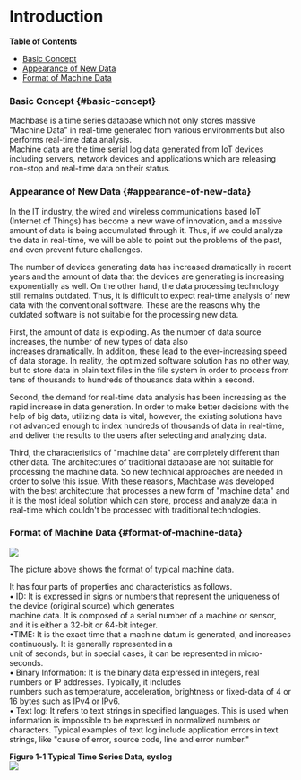 # Introduction

**Table of Contents**

* [Basic Concept](#basic-concept)
* [Appearance of New Data](#appearance-of-new-data)
* [Format of Machine Data](#format-of-machine-data)

### Basic Concept {#basic-concept}

Machbase is a time series database which not only stores massive "Machine Data" in real-time generated from various environments but also performs real-time data analysis.  
Machine data are the time serial log data generated from IoT devices including servers, network devices and applications which are releasing non-stop and real-time data on their status.

### Appearance of New Data {#appearance-of-new-data}

In the IT industry, the wired and wireless communications based IoT \(Internet of Things\) has become a new wave of innovation, and a massive amount of data is being accumulated through it. Thus, if we could analyze the data in real-time, we will be able to point out the problems of the past, and even prevent future challenges.

The number of devices generating data has increased dramatically in recent years and the amount of data that the devices are generating is increasing exponentially as well. On the other hand, the data processing technology still remains outdated. Thus, it is difficult to expect real-time analysis of new data with the conventional software. These are the reasons why the outdated software is not suitable for the processing new data.

First, the amount of data is exploding. As the number of data source increases, the number of new types of data also  
increases dramatically. In addition, these lead to the ever-increasing speed of data storage. In reality, the optimized software solution has no other way, but to store data in plain text files in the file system in order to process from tens of thousands to hundreds of thousands data within a second.

Second, the demand for real-time data analysis has been increasing as the rapid increase in data generation. In order to make better decisions with the help of big data, utilizing data is vital, however, the existing solutions have not advanced enough to index hundreds of thousands of data in real-time, and deliver the results to the users after selecting and analyzing data.

Third, the characteristics of "machine data" are completely different than other data. The architectures of traditional database are not suitable for processing the machine data. So new technical approaches are needed in order to solve this issue. With these reasons, Machbase was developed with the best architecture that processes a new form of "machine data" and it is the most ideal solution which can store, process and analyze data in real-time which couldn't be processed with traditional technologies.

### Format of Machine Data {#format-of-machine-data}

![](http://dzf8vqv24eqhg.cloudfront.net/userfiles/4858/9741/ckfinder/images/2017_04_18_01_50_221.png)

The picture above shows the format of typical machine data.

It has four parts of properties and characteristics as follows.  
• ID: It is expressed in signs or numbers that represent the uniqueness of the device \(original source\) which generates  
machine data. It is composed of a serial number of a machine or sensor, and it is either a 32-bit or 64-bit integer.  
•TIME: It is the exact time that a machine datum is generated, and increases continuously. It is generally represented in a  
unit of seconds, but in special cases, it can be represented in micro-seconds.  
• Binary Information: It is the binary data expressed in integers, real numbers or IP addresses. Typically, it includes  
numbers such as temperature, acceleration, brightness or fixed-data of 4 or 16 bytes such as IPv4 or IPv6.  
• Text log: It refers to text strings in specified languages. This is used when information is impossible to be expressed in normalized numbers or characters. Typical examples of text log include application errors in text strings, like "cause of error, source code, line and error number."

**Figure 1-1 Typical Time Series Data, syslog​**  
![](http://dzf8vqv24eqhg.cloudfront.net/userfiles/4858/9741/ckfinder/images/2017_04_18_01_51_212.png)

